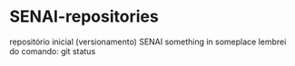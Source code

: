 # SENAI-repositories
repositório inicial (versionamento) SENAI
something in someplace
lembrei do comando: git status